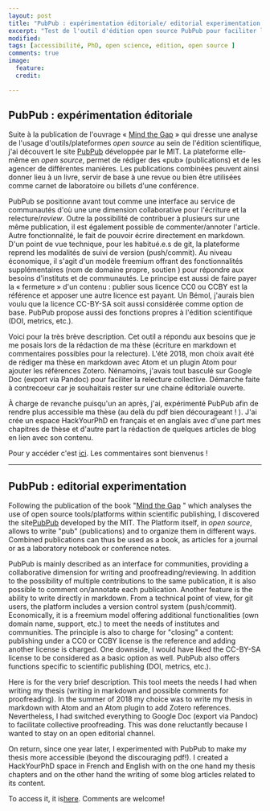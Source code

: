 ```yaml
---
layout: post
title: "PubPub : expérimentation éditoriale/ editorial experimentation (fr/en)"
excerpt: "Test de l'outil d'édition open source PubPub pour faciliter la lecture d'une thèse "
modified:
tags: [accessibilité, PhD, open science, edition, open source ]
comments: true
image:
  feature:
  credit:

---
```


## PubPub : expérimentation éditoriale

Suite à la publication de l'ouvrage « [Mind the Gap](https://mindthegap.pubpub.org/) » qui dresse une analyse de l'usage d'outils/plateformes _open source_ au sein de l'édition scientifique, j'ai découvert le site [PubPub](https://www.pubpub.org/) développée par le MIT. La plateforme elle-même en _open source_, permet de rédiger des «pub» (publications) et de les agencer de différentes manières. Les publications combinées peuvent ainsi donner lieu à un livre, servir de base à une revue ou bien être utilisées comme carnet de laboratoire ou billets d'une conférence.

PubPub se positionne avant tout comme une interface au service de communautés d'où une une dimension collaborative pour l'écriture et la relecture/_review_. Outre la possibilité de contribuer à plusieurs sur une même publication, il est également possible de commenter/annoter l'article.
Autre fonctionnalité, le fait de pouvoir écrire directement en markdown. D'un point de vue technique, pour les habitué.e.s de git, la plateforme reprend les modalités de suivi de version  (push/commit). Au niveau économique, il s'agit d'un modèle freemium offrant des fonctionnalités supplémentaires (nom de domaine propre, soutien ) pour répondre aux besoins d'instituts et de communautés.  Le principe est aussi de faire payer la « fermeture » d'un contenu : publier  sous licence CC0 ou CCBY est la référence et apposer une autre licence est payant. Un Bémol, j'aurais bien voulu que la licence CC-BY-SA soit aussi considérée comme option de base. PubPub propose aussi des fonctions propres à l'édition scientifique (DOI, metrics, etc.).


Voici pour la très brève description. Cet outil a répondu aux besoins que je me posais lors de la rédaction de ma thèse (écriture en markdown et commentaires possibles pour la relecture). L'été 2018, mon choix avait été de rédiger ma thèse en markdown avec Atom et un plugin Atom pour ajouter les références Zotero. Nénamoins,  j'avais tout basculé sur Google Doc (export via Pandoc) pour faciliter la relecture collective. Démarche faite à contrecoeur car je souhaitais rester sur une chaine éditoriale ouverte.

À charge de revanche puisqu'un an après, j'ai, expérimenté PubPub afin de rendre plus accessible ma thèse (au delà du pdf bien décourageant ! ). J'ai crée un espace HackYourPhD en français et en anglais avec d'une part mes chapitres de thèse et d'autre part la rédaction de quelques articles de blog en lien avec son contenu.

Pour y accéder c'est [ici](https://phd-cgd.pubpub.org/). Les commentaires sont bienvenus !

----

## PubPub : editorial experimentation

Following the publication of the book "[Mind the Gap](https://mindthegap.pubpub.org/) " which analyses the use of open source tools/platforms within scientific publishing, I discovered the site[PubPub](https://www.pubpub.org/) developed by the MIT. The Platform itself, in _open source_, allows to write "pub" (publications) and to organize them in different ways. Combined publications can thus be used as a book, as articles for a journal or as a laboratory notebook or conference notes.

PubPub is mainly described as an interface for communities, providing a collaborative dimension for writing and proofreading/reviewing. In addition to the possibility of multiple contributions to the same publication, it is also possible to comment on/annotate each publication.
Another feature is the ability to write directly in markdown. From a technical point of view, for git users, the platform includes a version control system (push/commit). Economically, it is a freemium model offering additional functionalities (own domain name, support, etc.) to meet the needs of institutes and communities.  The principle is also to charge for "closing" a content: publishing under a CC0 or CCBY license is the reference and adding another license is charged. One downside, I would have liked the CC-BY-SA license to be considered as a basic option as well. PubPub also offers functions specific to scientific publishing (DOI, metrics, etc.).


Here is for the very brief description. This tool meets the needs I had when writing my thesis (writing in markdown and possible comments for proofreading). In the summer of 2018 my choice was to write my thesis in markdown with Atom and an Atom plugin to add Zotero references. Nevertheless, I had switched everything to Google Doc (export via Pandoc) to facilitate collective proofreading. This was done reluctantly because I wanted to stay on an open editorial channel.

On return, since one year later, I experimented with PubPub to make my thesis more accessible (beyond the discouraging pdf!). I created a HackYourPhD space in French and English with on the one hand my thesis chapters and on the other hand the writing of some blog articles related to its content.

To access it, it is[here](https://phd-cgd.pubpub.org/). Comments are welcome!
